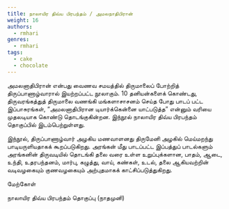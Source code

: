 ```yaml
---
title: நாலாயிர திவ்ய பிரபந்தம் / அமலநாதிபிரான்
weight: 16
authors:
  - rmhari
genres:
  - rmhari 
tags:
  - cake
  - chocolate
---
```



அமலனாதிபிரான் என்பது வைணவ சமயத்தில் திருமாலைப் போற்றித் திருப்பாணாழ்வாரால் இயற்றப்பட்ட நூலாகும். 10 தனியன்களைக் கொண்டது, திருவரங்கத்துத் திருமாலை வணங்கி மங்களாசாசனம் செய்த போது பாடப் பட்ட இப்பாசுரங்கள், “அமலனாதிபிரான டியார்க்கென்னை யாட்படுத்த” என்னும் வரியை முதலடியாக கொண்டு தொடங்குகின்றன. இந்நூல் நாலாயிர திவ்ய பிரபந்தம் தொகுப்பில் இடம்பெற்றுள்ளது.

இந்நூல், திருப்பாணாழ்வார் அழகிய மணவாளனது திருமேனி அழகில் மெய்மறந்து பாடியருளியதாகக் கூறப்படுகிறது. அரங்கன் மீது பாடப்பட்ட இப்பத்துப் பாடல்களும் அரங்கனின் திருவடியில் தொடங்கி தலை வரை உள்ள உறுப்புக்களான, பாதம், ஆடை, உந்தி, உதரபந்தனம், மார்பு, கழுத்து, வாய், கண்கள், உடல், தலை ஆகியவற்றின் வடிவழகையும் குணவழகையும் அற்புதமாகக் காட்சிப்படுத்துகிறது.

மேற்கோள்

நாலாயிர திவ்ய பிரபந்தம் தொகுப்பு (நாதமுனி)